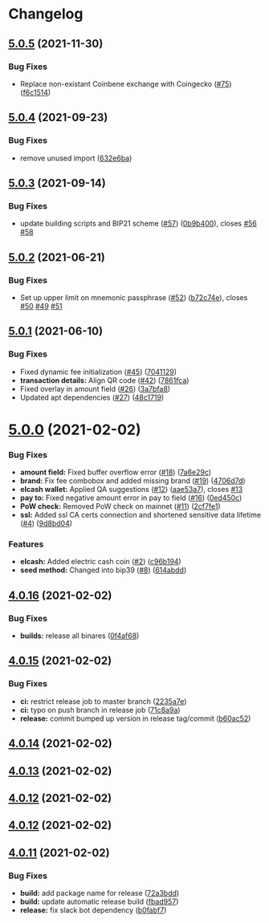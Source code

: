 # Changelog

## [5.0.5](https://github.com/electric-cash/elcash-wallet/compare/v5.0.4...v5.0.5) (2021-11-30)


### Bug Fixes

* Replace non-existant Coinbene exchange with Coingecko ([#75](https://github.com/electric-cash/elcash-wallet/issues/75)) ([f6c1514](https://github.com/electric-cash/elcash-wallet/commit/f6c1514a6de85f9acb3ad196a779a2c64a75ab72))

## [5.0.4](https://github.com/electric-cash/elcash-wallet/compare/v5.0.3...v5.0.4) (2021-09-23)


### Bug Fixes

* remove unused import ([632e6ba](https://github.com/electric-cash/elcash-wallet/commit/632e6bac858574638a95fb125b450f5363c769fd))

## [5.0.3](https://github.com/electric-cash/elcash-wallet/compare/v5.0.2...v5.0.3) (2021-09-14)


### Bug Fixes

* update building scripts and BIP21 scheme ([#57](https://github.com/electric-cash/elcash-wallet/issues/57)) ([0b9b400](https://github.com/electric-cash/elcash-wallet/commit/0b9b400128b7c17937bd7d53b918262b38ac4945)), closes [#56](https://github.com/electric-cash/elcash-wallet/issues/56) [#58](https://github.com/electric-cash/elcash-wallet/issues/58)

## [5.0.2](https://github.com/electric-cash/elcash-wallet/compare/v5.0.1...v5.0.2) (2021-06-21)


### Bug Fixes

* Set up upper limit on mnemonic passphrase ([#52](https://github.com/electric-cash/elcash-wallet/issues/52)) ([b72c74e](https://github.com/electric-cash/elcash-wallet/commit/b72c74ed37ed4e311e882e6c6a12104812401d19)), closes [#50](https://github.com/electric-cash/elcash-wallet/issues/50) [#49](https://github.com/electric-cash/elcash-wallet/issues/49) [#51](https://github.com/electric-cash/elcash-wallet/issues/51)

## [5.0.1](https://github.com/electric-cash/elcash-wallet/compare/v5.0.0...v5.0.1) (2021-06-10)


### Bug Fixes

* Fixed dynamic fee initialization ([#45](https://github.com/electric-cash/elcash-wallet/issues/45)) ([7041129](https://github.com/electric-cash/elcash-wallet/commit/70411293eea91902cec25ccec06813b97224eacf))
* **transaction details:** Align QR code ([#42](https://github.com/electric-cash/elcash-wallet/issues/42)) ([7861fca](https://github.com/electric-cash/elcash-wallet/commit/7861fcaa2552b044892b55a28b3dc83f5a70e024))
* Fixed overlay in amount field ([#26](https://github.com/electric-cash/elcash-wallet/issues/26)) ([3a7bfa8](https://github.com/electric-cash/elcash-wallet/commit/3a7bfa80d31227779f279dbbd9d6892efd6a65a8))
* Updated apt dependencies ([#27](https://github.com/electric-cash/elcash-wallet/issues/27)) ([48c1719](https://github.com/electric-cash/elcash-wallet/commit/48c17199fb6914bc53e389eff56e5bea0fb5dd49))

# [5.0.0](https://github.com/electric-cash/elcash-wallet/compare/v4.0.16...v5.0.0) (2021-02-02)


### Bug Fixes

* **amount field:** Fixed buffer overflow error ([#18](https://github.com/electric-cash/elcash-wallet/issues/18)) ([7a6e29c](https://github.com/electric-cash/elcash-wallet/commit/7a6e29cab15742728aacd7e95184ac6d872a353c))
* **brand:**  Fix fee combobox and added missing brand ([#19](https://github.com/electric-cash/elcash-wallet/issues/19)) ([4706d7d](https://github.com/electric-cash/elcash-wallet/commit/4706d7dc1e1bb142fc55f80594ab390ab80ae5a5))
* **elcash wallet:** Applied QA suggestions ([#12](https://github.com/electric-cash/elcash-wallet/issues/12)) ([aae53a7](https://github.com/electric-cash/elcash-wallet/commit/aae53a7e5d7a45dd02ecd8d10c320697e0be66fe)), closes [#13](https://github.com/electric-cash/elcash-wallet/issues/13)
* **pay to:** Fixed negative amount error in pay to field ([#16](https://github.com/electric-cash/elcash-wallet/issues/16)) ([0ed450c](https://github.com/electric-cash/elcash-wallet/commit/0ed450c373e86345d53848ad3402dfcb426425f8))
* **PoW check:** Removed PoW check on mainnet ([#11](https://github.com/electric-cash/elcash-wallet/issues/11)) ([2cf7fe1](https://github.com/electric-cash/elcash-wallet/commit/2cf7fe19a3a4c23baa9d13314aa24638eedd6bf0))
* **ssl:** Added ssl CA certs connection and shortened sensitive data lifetime ([#4](https://github.com/electric-cash/elcash-wallet/issues/4)) ([9d8bd04](https://github.com/electric-cash/elcash-wallet/commit/9d8bd047533b134546b869a8a115d3bc1b7832fa))


### Features

* **elcash:** Added electric cash coin ([#2](https://github.com/electric-cash/elcash-wallet/issues/2)) ([c96b194](https://github.com/electric-cash/elcash-wallet/commit/c96b1946b6a23f949d20851c486109901e3b67ec))
* **seed method:** Changed into bip39 ([#8](https://github.com/electric-cash/elcash-wallet/issues/8)) ([614abdd](https://github.com/electric-cash/elcash-wallet/commit/614abdd3de9a663dd3e5e854b9e176a4281a1360))

## [4.0.16](https://github.com/electric-cash/elcash-wallet/compare/v4.0.15...v4.0.16) (2021-02-02)


### Bug Fixes

* **builds:** release all binares ([0f4af68](https://github.com/electric-cash/elcash-wallet/commit/0f4af68b5e9105b66cdacc29d5d73a4fdecbbdc2))

## [4.0.15](https://github.com/electric-cash/elcash-wallet/compare/v4.0.14...v4.0.15) (2021-02-02)


### Bug Fixes

* **ci:** restrict release job to master branch ([2235a7e](https://github.com/electric-cash/elcash-wallet/commit/2235a7e9036830f22bd55a24117e29edd3214234))
* **ci:** typo on push branch in release job ([71c8a9a](https://github.com/electric-cash/elcash-wallet/commit/71c8a9a77d2fb9c898c67a089fe2284d1e9150b9))
* **release:** commit bumped up version in release tag/commit ([b60ac52](https://github.com/electric-cash/elcash-wallet/commit/b60ac52d9809ef509de679df56e5468e4d0a0fbb))

## [4.0.14](https://github.com/electric-cash/elcash-wallet/compare/v4.0.13...v4.0.14) (2021-02-02)

## [4.0.13](https://github.com/electric-cash/elcash-wallet/compare/v4.0.12...v4.0.13) (2021-02-02)

## [4.0.12](https://github.com/electric-cash/elcash-wallet/compare/v4.0.11...v4.0.12) (2021-02-02)





## [4.0.12](https://github.com/electric-cash/elcash-wallet/compare/v4.0.11...v4.0.12) (2021-02-02)

## [4.0.11](https://github.com/electric-cash/elcash-wallet/compare/v4.0.10...v4.0.11) (2021-02-02)


### Bug Fixes

* **build:** add package name for release ([72a3bdd](https://github.com/electric-cash/elcash-wallet/commit/72a3bdd7fd8d67972761d7fe1f253ce08873acdc))
* **build:** update automatic release build ([fbad957](https://github.com/electric-cash/elcash-wallet/commit/fbad9576741f6dcc0367cc872b0e5ea966f85f23))
* **release:** fix slack bot dependency ([b0fabf7](https://github.com/electric-cash/elcash-wallet/commit/b0fabf7707b36efa7263e42516cb45fae0dece12))
